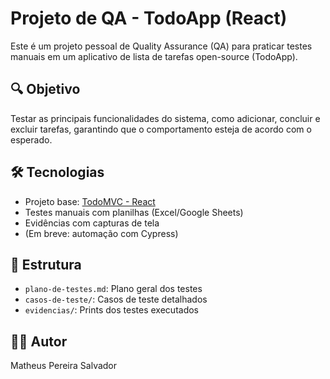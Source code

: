 # Projeto de QA - TodoApp (React)

Este é um projeto pessoal de Quality Assurance (QA) para praticar testes manuais em um aplicativo de lista de tarefas open-source (TodoApp).

## 🔍 Objetivo

Testar as principais funcionalidades do sistema, como adicionar, concluir e excluir tarefas, garantindo que o comportamento esteja de acordo com o esperado.

## 🛠️ Tecnologias

- Projeto base: [TodoMVC - React](https://github.com/tastejs/todomvc)
- Testes manuais com planilhas (Excel/Google Sheets)
- Evidências com capturas de tela
- (Em breve: automação com Cypress)

## 📁 Estrutura

- `plano-de-testes.md`: Plano geral dos testes
- `casos-de-teste/`: Casos de teste detalhados
- `evidencias/`: Prints dos testes executados

## 👨‍💻 Autor

Matheus Pereira Salvador